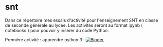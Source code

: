 # snt
Dans ce répertoire mes essais d'activité pour l'enseignement SNT en classe de seconde générale au lycée.
Les activités seront au format ipynb ( notebooks ) pour pouvoir y insérer du code Python.

Première activité : apprendre python 3 :
[![Binder](https://mybinder.org/badge_logo.svg)](https://mybinder.org/v2/gh/ysalaun1/snt/master?filepath=Apprendre_Python3_nb1.ipynb)

